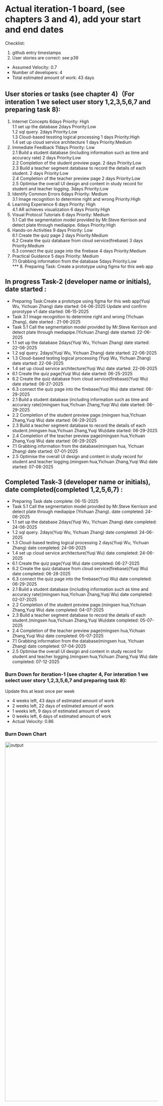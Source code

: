 # Actual iteration-1 board, (see chapters 3 and 4), add your start and end dates 

Checklist: 
1. github entry timestamps
2. User stories are correct: see p39

* Assumed Velocity: 0.7  
* Number of developers: 4
* Total estimated amount of work: 43 days

## User stories or tasks (see chapter 4)（For interation 1 we select user story 1,2,3,5,6,7 and preparing task 8):
1. Internet Concepts  6days Priority: High  
  1.1 set up the database 2days Priority:Low   
  1.2 sql query. 2days Priority:Low  
  1.3 Cloud-based tessting logical processing 1 days Priority:High    
  1.4 set up cloud service architecture 1 days Priority:Medium  
2. Immediate Feedback  11days Priority: Low  
  2.1 Build a student database (including information such as time and accuracy rate) 2 days Priority:Low  
  2.2 Completion of the student preview page. 2 days Priority:Low  
  2.3 Build a teacher segment database to record the details of each student.  2 days Priority:Low  
  2.4 Completion of the teacher preview page 2 days Priority:Low  
  2.5 Optimise the overall UI design and content in study record for student and teacher logging. 3days Priority:Low    
3. Identify Common Errors  6days Priority: Medium  
  3.1 Image recognition to determine right and wrong  Priority:High    
4. Learning Experience 6 days Priority: High  
  4.1 AR achieves visualization 6 days Priority:High  
5. Visual Protocol Tutorials 6 days Priority: Medium  
  5.1 Call the segmentation model provided by Mr.Steve Kerrison and detect plate through mediapipe.  6days Priority:High        
6. Hands-on Activities 9 days Priority: Low        
  6.1 Create the quiz page 2 days Priority:Medium  
  6.2 Create the quiz database from cloud service(firebase) 3 days Priority:Medium  
  6.3 connect the quiz page into the firebase 4 days Priority:Medium
7. Practical Guidance 5 days Priority: Medium    
  7.1 Grabbing information from the database 5days Priority:Low    
*** 8. Preparing Task: Create a prototype using figma for this web app  

## In progress  Task-2 (developer name or initials), date started  :

* Preparing Task:Create a prototype using figma for this web app(Yuqi Wu, Yichuan Zhang) date started: 04-06-2025   Update and confirm prorotype v1 date started: 06-15-2025  
* Task 3.1 Image recognition to determine right and wrong (Yichuan Zhang), date started : 21-06-2025  
* Task 5.1 Call the segmentation model provided by Mr.Steve Kerrison and detect plate through mediapipe.(Yichuan Zhang) date started: 22-06-2025   
* 1.1 set up the database 2days(Yuqi Wu, Yichuan Zhang)  date started: 22-06-2025   
* 1.2 sql query. 2days(Yuqi Wu, Yichuan Zhang) date started: 22-06-2025   
* 1.3 Cloud-based testing logical processing (Yuqi Wu, Yichuan Zhang) date started: 22-06-2025   
* 1.4 set up cloud service architecture(Yuqi Wu) date started: 22-06-2025   
* 6.1 Create the quiz page(Yuqi Wu)  date started: 06-25-2025    
* 6.2 Create the quiz database from cloud service(firebase)(Yuqi Wu) date started: 06-27-2025   
* 6.3 connect the quiz page into the firebase(Yuqi Wu) date started: 06-29-2025  
* 2.1 Build a student database (including information such as time and accuracy rate)(mingsen hua,Yichuan Zhang,Yuqi Wu)  date started: 06-29-2025  
* 2.2 Completion of the student preview page.(mingsen hua,Yichuan Zhang,Yuqi Wu)  date started: 06-29-2025  
* 2.3 Build a teacher segment database to record the details of each student.(mingsen hua,Yichuan Zhang,Yuqi Wu)date started: 06-29-2025  
* 2.4 Completion of the teacher preview page(mingsen hua,Yichuan Zhang,Yuqi Wu)  date started: 06-29-2025
* 7.1 Grabbing information from the database(mingsen hua, Yichuan Zhang) date started: 07-01-2025
* 2.5 Optimise the overall UI design and content in study record for student and teacher logging.(mingsen hua,Yichuan Zhang,Yuqi Wu) date started: 07-08-2025  

## Completed  Task-3 (developer name or initials), date completed(completed 1,2,5,6,7)  :
* Preparing Task date complete: 06-15-2025  
* Task 5.1 Call the segmentation model provided by Mr.Steve Kerrison and detect plate through mediapipe (Yichuan Zhang). date completed: 24-06-2025  
* 1.1 set up the database 2days(Yuqi Wu, Yichuan Zhang)  date completed: 24-06-2025  
* 1.2 sql query. 2days(Yuqi Wu, Yichuan Zhang) date completed: 24-06-2025  
* 1.3 Cloud-based testing logical processing 2 days(Yuqi Wu, Yichuan Zhang) date completed: 24-06-2025  
* 1.4 set up cloud service architecture(Yuqi Wu) date completed: 24-06-2025  
* 6.1 Create the quiz page(Yuqi Wu) date completed: 06-27-2025   
* 6.2 Create the quiz database from cloud service(firebase)(Yuqi Wu)  date completed: 06-28-2025   
* 6.3 connect the quiz page into the firebase(Yuqi Wu)  date completed: 06-29-2025
* 2.1 Build a student database (including information such as time and accuracy rate)(mingsen hua,Yichuan Zhang,Yuqi Wu)  date completed: 02-07-2025   
* 2.2 Completion of the student preview page.(mingsen hua,Yichuan Zhang,Yuqi Wu)  date completed: 04-07-2025   
* 2.3 Build a teacher segment database to record the details of each student.(mingsen hua,Yichuan Zhang,Yuqi Wu)date completed: 05-07-2025    
* 2.4 Completion of the teacher preview page(mingsen hua,Yichuan Zhang,Yuqi Wu)  date completed: 05-07-2025
* 7.1 Grabbing information from the database(mingsen hua, Yichuan Zhang) date completed: 07-04-2025
* 2.5 Optimise the overall UI design and content in study record for student and teacher logging.(mingsen hua,Yichuan Zhang,Yuqi Wu) date completed: 07-12-2025  


### Burn Down for iteration-1 (see chapter 4, For interation 1 we select user story 1,2,3,5,6,7 and preparing task 8):
Update this at least once per week  
* 4 weeks left, 43 days of estimated amount of work    
* 2 weeks left, 22 days of estimated amount of work     
* 1 weeks left, 9 days of estimated amount of work    
* 0 weeks left, 6 days of estimated amount of work      
* Actual Velocity: 0.86
### Burn Down Chart  
<img width="1979" height="1180" alt="output" src="https://github.com/user-attachments/assets/b5edded3-2b58-4a63-8e34-bcd7b8296bac" />


